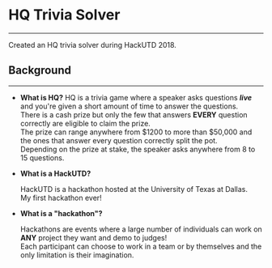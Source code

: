 # HQ Trivia Solver
---
Created an HQ trivia solver during HackUTD 2018.

## Background
---
- **What is HQ?**
   HQ is a trivia game where a speaker asks questions **_live_** and you're given a short amount of time to answer the questions.  
   There is a cash prize but only the few that answers **EVERY** question correctly are eligible to claim the prize.  
   The prize can range anywhere from $1200 to more than $50,000 and the ones that answer every question correctly split the pot.  
   Depending on the prize at stake, the speaker asks anywhere from 8 to 15 questions.   

- **What is a HackUTD?**

   HackUTD is a hackathon hosted at the University of Texas at Dallas.  
   My first hackathon ever!

- **What is a "hackathon"?**

   Hackathons are events where a large number of individuals can work on **ANY** project they want and demo to judges!  
   Each participant can choose to work in a team or by themselves and the only limitation is their imagination.  
   

